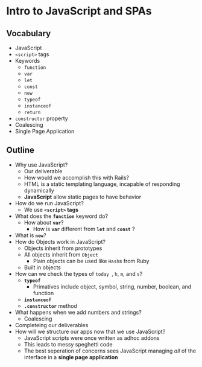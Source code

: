 # Intro to JavaScript and SPAs

## Vocabulary

- JavaScript
- `<script>` tags
- Keywords
  - `function`
  - `var`
  - `let`
  - `const`
  - `new`
  - `typeof`
  - `instanceof`
  - `return`
- `constructor` property
- Coalescing
- Single Page Application

## Outline

- Why use JavaScript?
  - Our deliverable
  - How would we accomplish this with Rails?
  - HTML is a static templating language, incapable of responding dynamically
  - **JavaScript** allow static pages to have behavior
- How do we run JavaScript?
  - We use **`<script>` tags**
- What does the **`function`** keyword do?
  - How about **`var`**?
    - How is **`var`** different from **`let`**  and **`const`** ?
- What is **`new`**?
- How do Objects work in JavaScript?
  - Objects inherit from prototypes
  - All objects inherit from `Object`
    - Plain objects can be used like `Hash`s from Ruby
  - Built in objects
- How can we check the types of `today `, `h`, `m`, and `s`?
  - **`typeof`**
    - Primatives include object, symbol, string, number, boolean, and function
  - **`instanceof`**
  - **`.constructor`** method
- What happens when we add numbers and strings?
  - Coalescing
- Completeing our deliverables
- How will we structure our apps now that we use JavaScript?
  - JavaScript scripts were once written as adhoc addons
  - This leads to messy speghetti code
  - The best seperation of concerns sees JavaScript managing *all* of the interface in a **single page application**